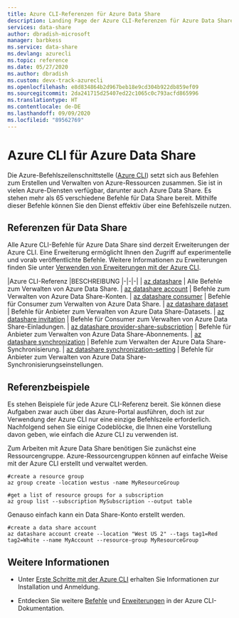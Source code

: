 ```yaml
---
title: Azure CLI-Referenzen für Azure Data Share
description: Landing Page der Azure CLI-Referenzen für Azure Data Share
services: data-share
author: dbradish-microsoft
manager: barbkess
ms.service: data-share
ms.devlang: azurecli
ms.topic: reference
ms.date: 05/27/2020
ms.author: dbradish
ms.custom: devx-track-azurecli
ms.openlocfilehash: e8d834864b2d967beb18e9cd304b922db859ef09
ms.sourcegitcommit: 2da241715d25407ed22c1065c0c793acfd865996
ms.translationtype: HT
ms.contentlocale: de-DE
ms.lasthandoff: 09/09/2020
ms.locfileid: "89562769"
---
```

# <a name="azure-cli-for-azure-data-share"></a>Azure CLI für Azure Data Share

Die Azure-Befehlszeilenschnittstelle ([Azure CLI](/cli/azure/what-is-azure-cli)) setzt sich aus Befehlen zum Erstellen und Verwalten von Azure-Ressourcen zusammen.  Sie ist in vielen Azure-Diensten verfügbar, darunter auch Azure Data Share.  Es stehen mehr als 65 verschiedene Befehle für Data Share bereit.  Mithilfe dieser Befehle können Sie den Dienst effektiv über eine Befehlszeile nutzen.

## <a name="references-for-data-share"></a>Referenzen für Data Share

Alle Azure CLI-Befehle für Azure Data Share sind derzeit Erweiterungen der Azure CLI.  Eine Erweiterung ermöglicht Ihnen den Zugriff auf experimentelle und vorab veröffentlichte Befehle.  Weitere Informationen zu Erweiterungen finden Sie unter [Verwenden von Erweiterungen mit der Azure CLI](/cli/azure/azure-cli-extensions-overview).

|Azure CLI-Referenz |BESCHREIBUNG
|-|-|-|
| [az datashare](/cli/azure/ext/datashare/datashare) | Alle Befehle zum Verwalten von Azure Data Share.
| [az datashare account](/cli/azure/ext/datashare/datashare/account) | Befehle zum Verwalten von Azure Data Share-Konten.
| [az datashare consumer](/cli/azure/ext/datashare/datashare/consumer) | Befehle für Consumer zum Verwalten von Azure Data Share.
| [az datashare dataset](/cli/azure/ext/datashare/datashare/dataset) | Befehle für Anbieter zum Verwalten von Azure Data Share-Datasets.
| [az datashare invitation](/cli/azure/ext/datashare/datashare/invitation) | Befehle für Consumer zum Verwalten von Azure Data Share-Einladungen.
| [az datashare provider-share-subscription](/cli/azure/ext/datashare/datashare/provider-share-subscription) | Befehle für Anbieter zum Verwalten von Azure Data Share-Abonnements.
| [az datashare synchronization](/cli/azure/ext/datashare/datashare/synchronization)  | Befehle zum Verwalten der Azure Data Share-Synchronisierung.
| [az datashare synchronization-setting](/cli/azure/ext/datashare/datashare/synchronization-setting)  | Befehle für Anbieter zum Verwalten von Azure Data Share-Synchronisierungseinstellungen.

## <a name="reference-examples"></a>Referenzbeispiele

Es stehen Beispiele für jede Azure CLI-Referenz bereit. Sie können diese Aufgaben zwar auch über das Azure-Portal ausführen, doch ist zur Verwendung der Azure CLI nur eine einzige Befehlszeile erforderlich.  Nachfolgend sehen Sie einige Codeblöcke, die Ihnen eine Vorstellung davon geben, wie einfach die Azure CLI zu verwenden ist.

Zum Arbeiten mit Azure Data Share benötigen Sie zunächst eine Ressourcengruppe.  Azure-Ressourcengruppen können auf einfache Weise mit der Azure CLI erstellt und verwaltet werden.  

```azurecli
#create a resource group
az group create -location westus -name MyResourceGroup
```

```azurecli
#get a list of resource groups for a subscription
az group list --subscription MySubscription --output table
```

Genauso einfach kann ein Data Share-Konto erstellt werden.

```azurecli
#create a data share account
az datashare account create --location "West US 2" --tags tag1=Red tag2=White --name MyAccount --resource-group MyResourceGroup
```

## <a name="see-also"></a>Weitere Informationen

* Unter [Erste Schritte mit der Azure CLI](/cli/azure/get-started-with-azure-cli) erhalten Sie Informationen zur Installation und Anmeldung.

* Entdecken Sie weitere [Befehle](/cli/azure/reference-index) und [Erweiterungen](/cli/azure/azure-cli-extensions-list) in der Azure CLI-Dokumentation.
